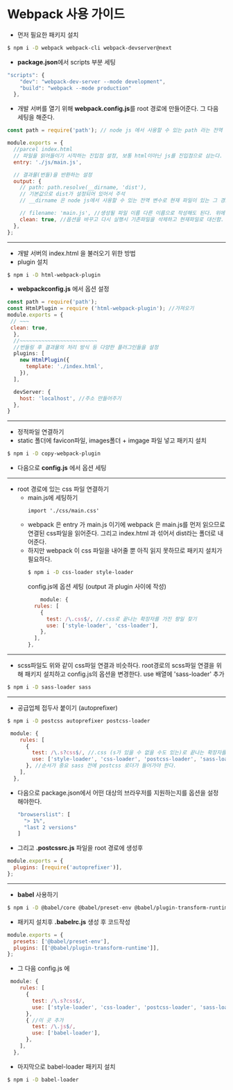 # Webpack 사용 가이드

- 먼저 필요한 패키지 설치

```bash
$ npm i -D webpack webpack-cli webpack-devserver@next
```

- **package.json**에서 scripts 부분 세팅

```javascript
"scripts": {
    "dev": "webpack-dev-server --mode development",
    "build": "webpack --mode production"
  },
```

- 개발 서버를 열기 위해 **webpack.config.js**를 root 경로에 만들어준다. 그 다음 세팅을 해준다.

```javascript
const path = require('path'); // node js 에서 사용할 수 있는 path 라는 전역 모듈 가져오기

module.exports = {
  //parcel index.html
  // 파일을 읽어들이기 시작하는 진입점 설정, 보통 html이아닌 js를 진입점으로 삼는다.
  entry: './js/main.js',

  // 결과물(번들)을 반환하는 설정
  output: {
    // path: path.resolve(__dirname, 'dist'),
    // 기본값으로 dist가 설정되어 있어서 주석
    // __dirname 은 node js에서 사용할 수 있는 전역 변수로 현재 파일이 있는 그 경로를 지칭한다. resolve는 인수 1 과 인수 2를 합쳐서 경로를 내어준다. dist도 다른 폴더의 이름으로 설정할 수 있다.

    // filename: 'main.js', //생성될 파일 이름 다른 이름으로 작성해도 된다. 위에 entry가 기본값.
    clean: true, //옵션을 바꾸고 다시 실행시 기존파일을 삭제하고 현재파일로 대신함.
  },
};
```

---

- 개발 서버의 index.html 을 불러오기 위한 방법
- plugin 설치

```bash
$ npm i -D html-webpack-plugin
```

- **webpackconfig.js** 에서 옵션 설정

```javascript
const path = require('path');
const HtmlPlugin = require ('html-webpack-plugin'); //가져오기
module.exports = {
 // ~~~
 clean: true,
  },
  //~~~~~~~~~~~~~~~~~~~~~~~~~
  //번들링 후 결과물의 처리 방식 등 다양한 플러그인들을 설정
  plugins: [
    new HtmlPlugin({
      template: './index.html',
    }),
  ],

  devServer: {
    host: 'localhost', //주소 만들어주기
  },
}
```

---

- 정적파일 연결하기
- static 폴더에 favicon파일, images폴더 + imgage 파일 넣고 패키지 설치

```bash
$ npm i -D copy-webpack-plugin
```

- 다음으로 **config.js** 에서 옵션 세팅

---

- root 경로에 있는 css 파일 연결하기
  - main.js에 세팅하기
    ```javasript
    import './css/main.css'
    ```
  - webpack 은 entry 가 main.js 이기에 webpack 은 main.js를 먼저 읽으므로 연결된 css파일을 읽어준다. 그리고 index.html 과 섞어서 dist라는 폴더로 내어준다.
  - 하지만 webpack 이 css 파일을 내어줄 뿐 아직 읽지 못하므로
    패키지 설치가 필요하다.
    ```bash
    $ npm i -D css-loader style-loader
    ```
    config.js에 옵션 세팅 (output 과 plugin 사이에 작성)
    ```javascript
        module: {
      rules: [
        {
          test: /\.css$/, //.css로 끝나는 확장자를 가진 팡일 찾기
          use: ['style-loader', 'css-loader'],
        },
      ],
    },
    ```

---

- scss파일도 위와 같이 css파일 연결과 비슷하다. root경로의 scss파일 연결을 위해 패키지 설치하고 config.js의 옵션을 변경한다. use 배열에 'sass-loader' 추가

```bash
$ npm i -D sass-loader sass
```

---

- 공급업체 접두사 붙이기 (autoprefixer)

```bash
$ npm i -D postcss autoprefixer postcss-loader
```

```javascript
 module: {
    rules: [
      {
        test: /\.s?css$/, //.css (s가 있을 수 없을 수도 있는)로 끝나는 확장자를 가진 파일 찾기
        use: ['style-loader', 'css-loader', 'postcss-loader', 'sass-loader'],
      }, //순서가 중요 sass 전에 postcss 로더가 들어가야 한다.
    ],
  },
```

- 다음으로 package.json에서 어떤 대상의 브라우저를 지원하는지를 옵션을 설정 해야한다.
  ```javascript
  "browserslist": [
    "> 1%",
    "last 2 versions"
  ]
  ```
- 그리고 **.postcssrc.js** 파일을 root 경로에 생성후

```javascript
module.exports = {
  plugins: [require('autoprefixer')],
};
```

---

- **babel** 사용하기

```bash
$ npm i -D @babel/core @babel/preset-env @babel/plugin-transform-runtime
```

- 패키지 설치후 **.babelrc.js** 생성 후 코드작성

```javascript
module.exports = {
  presets: ['@babel/preset-env'],
  plugins: [['@babel/plugin-transform-runtime']],
};
```

- 그 다음 config.js 에

```javascript
 module: {
    rules: [
      {
        test: /\.s?css$/,
        use: ['style-loader', 'css-loader', 'postcss-loader', 'sass-loader'],
      },
      { //이 곳 추가
        test: /\.js$/,
        use: ['babel-loader'],
      },
    ],
  },
```

- 마지막으로 babel-loader 패키지 설치

```bash
$ npm i -D babel-loader
```
